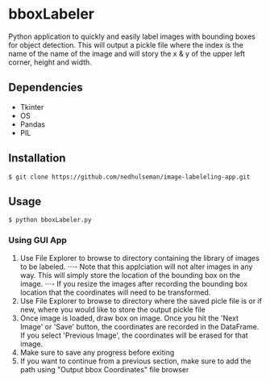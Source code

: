 # bboxLabeler
Python application to quickly and easily label images with bounding boxes for object detection. This 
will output a pickle file where the index is the name of the name of the image 
and will story the x & y of the upper left corner, height and width.

## Dependencies
* Tkinter
* OS
* Pandas
* PIL

## Installation 
``` 
$ git clone https://github.com/nedhulseman/image-labeleling-app.git
```

## Usage
``` 
$ python bboxLabeler.py
```
### Using GUI App
1. Use File Explorer to browse to directory containing the library of images to be labeled. 
  ⋅⋅⋅- Note that this applciation will not alter images in any way. This will simply store the location of the bounding box on the image. 
  ⋅⋅⋅- If you resize the images after recording the bounding box location that the coordinates will need to be transformed.
2. Use File Explorer to browse to directory where the saved picle file is or if new, where you would like to store the output pickle file
3. Once image is loaded, draw box on image. Once you hit the 'Next Image' or 'Save' button, the coordinates are recorded in the DataFrame. If you select 'Previous Image', the coordinates will be erased for that image.
3. Make sure to save any progress before exiting
4. If you want to continue from a previous section, make sure to add the path using "Output bbox Coordinates" file browser


